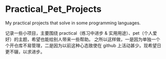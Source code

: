 # Practical_Pet_Projects
My practical projects that solve in some programming languages. 

记录一些小项目，主要围绕 practical（练习中进步 & 实用用途）、pet（个人爱好）的主题，希望也能给别人带来一些帮助。
之所以这样做，一是因为单独一个个开仓库不易管理，二是因为以前这种心态致使在 github 上活动甚少。现希望日更不辍，以求进步。

